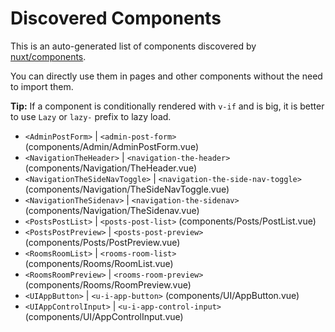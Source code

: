 # Discovered Components

This is an auto-generated list of components discovered by [nuxt/components](https://github.com/nuxt/components).

You can directly use them in pages and other components without the need to import them.

**Tip:** If a component is conditionally rendered with `v-if` and is big, it is better to use `Lazy` or `lazy-` prefix to lazy load.

- `<AdminPostForm>` | `<admin-post-form>` (components/Admin/AdminPostForm.vue)
- `<NavigationTheHeader>` | `<navigation-the-header>` (components/Navigation/TheHeader.vue)
- `<NavigationTheSideNavToggle>` | `<navigation-the-side-nav-toggle>` (components/Navigation/TheSideNavToggle.vue)
- `<NavigationTheSidenav>` | `<navigation-the-sidenav>` (components/Navigation/TheSidenav.vue)
- `<PostsPostList>` | `<posts-post-list>` (components/Posts/PostList.vue)
- `<PostsPostPreview>` | `<posts-post-preview>` (components/Posts/PostPreview.vue)
- `<RoomsRoomList>` | `<rooms-room-list>` (components/Rooms/RoomList.vue)
- `<RoomsRoomPreview>` | `<rooms-room-preview>` (components/Rooms/RoomPreview.vue)
- `<UIAppButton>` | `<u-i-app-button>` (components/UI/AppButton.vue)
- `<UIAppControlInput>` | `<u-i-app-control-input>` (components/UI/AppControlInput.vue)

